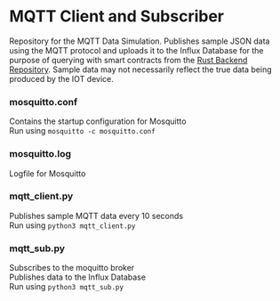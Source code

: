 # MQTT Client and Subscriber
Repository for the MQTT Data Simulation. Publishes sample JSON data using the MQTT protocol and uploads it to the Influx Database for the purpose of querying with smart contracts from the [Rust Backend Repository](https://github.com/Festo-UCB/RustBackend). Sample data may not necessarily reflect the true data being produced by the IOT device.

### mosquitto.conf
Contains the startup configuration for Mosquitto \
Run using `mosquitto -c mosquitto.conf`

### mosquitto.log
Logfile for Mosquitto

### mqtt_client.py
Publishes sample MQTT data every 10 seconds \
Run using `python3 mqtt_client.py`

### mqtt_sub.py
Subscribes to the moquitto broker\
Publishes data to the Influx Database\
Run using `python3 mqtt_sub.py`
